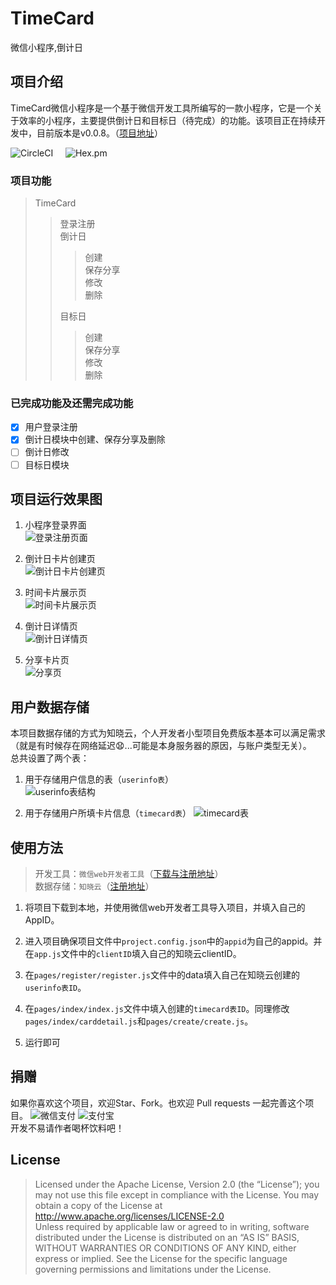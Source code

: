 # TimeCard
微信小程序,倒计日
## 项目介绍  
TimeCard微信小程序是一个基于微信开发工具所编写的一款小程序，它是一个关于效率的小程序，主要提供倒计日和目标日（待完成）的功能。该项目正在持续开发中，目前版本是v0.0.8。（<a href=''>项目地址</a>）  

![CircleCI](https://img.shields.io/circleci/project/github/RedSparr0w/node-csgo-parser.svg) &nbsp;&nbsp;&nbsp;
![Hex.pm](https://img.shields.io/hexpm/l/plug.svg)      

### 项目功能
> TimeCard  
>> 登录注册  
>> 倒计日  
>>> 创建  
>>> 保存分享  
>>> 修改  
>>> 删除  
>>
>> 目标日
>>> 创建  
>>> 保存分享  
>>> 修改  
>>> 删除  


### 已完成功能及还需完成功能  
- [x] 用户登录注册
- [x] 倒计日模块中创建、保存分享及删除
- [ ] 倒计日修改
- [ ] 目标日模块

## 项目运行效果图  
1. 小程序登录界面  
![登录注册页面](http://p9imm94yt.bkt.clouddn.com/image/TimeCard/Cardregister.png)  

2. 倒计日卡片创建页  
![倒计日卡片创建页](http://p9imm94yt.bkt.clouddn.com/image/TimeCard/Cardcreate.png)  

3. 时间卡片展示页  
![时间卡片展示页](http://p9imm94yt.bkt.clouddn.com/image/TimeCard/Cardshow.png)  

4. 倒计日详情页  
![倒计日详情页](http://p9imm94yt.bkt.clouddn.com/image/TimeCard/Carddetail.png)  

5. 分享卡片页  
![分享页](http://p9imm94yt.bkt.clouddn.com/image/TimeCard/Cardsave.png)  

## 用户数据存储  
本项目数据存储的方式为知晓云，个人开发者小型项目免费版本基本可以满足需求（就是有时候存在网络延迟:anguished:...可能是本身服务器的原因，与账户类型无关）。  
总共设置了两个表：  
1. 用于存储用户信息的表（`userinfo表`）  
![userinfo表结构](http://p9imm94yt.bkt.clouddn.com/image/TimeCard/userinfo.png)  

2. 用于存储用户所填卡片信息（`timecard表`）
![timecard表](http://p9imm94yt.bkt.clouddn.com/image/TimeCard/userinfo.png)

## 使用方法
> 开发工具：`微信web开发者工具`（<a href='https://mp.weixin.qq.com/cgi-bin/wx'>下载与注册地址</a>）  
> 数据存储：`知晓云`（<a href='https://cloud.minapp.com/'>注册地址</a>）  

1. 将项目下载到本地，并使用微信web开发者工具导入项目，并填入自己的AppID。

2. 进入项目确保项目文件中`project.config.json`中的`appid`为自己的appid。并在`app.js`文件中的`clientID`填入自己的知晓云clientID。

3. 在`pages/register/register.js`文件中的data填入自己在知晓云创建的`userinfo表ID`。  

4. 在`pages/index/index.js`文件中填入创建的`timecard表ID`。同理修改`pages/index/carddetail.js`和`pages/create/create.js`。  

5. 运行即可

## 捐赠  

如果你喜欢这个项目，欢迎Star、Fork。也欢迎 Pull requests 一起完善这个项目。
![微信支付](http://p9imm94yt.bkt.clouddn.com/image/paywechatpay.png)
![支付宝](http://p9imm94yt.bkt.clouddn.com/image/payAlipay.png)  
开发不易请作者喝杯饮料吧！


## License

>Licensed under the Apache License, Version 2.0 (the “License”);
you may not use this file except in compliance with the License.
You may obtain a copy of the License at
<a href='http://www.apache.org/licenses/LICENSE-2.0'></a>http://www.apache.org/licenses/LICENSE-2.0  
Unless required by applicable law or agreed to in writing, software
distributed under the License is distributed on an “AS IS” BASIS,
WITHOUT WARRANTIES OR CONDITIONS OF ANY KIND, either express or implied.
See the License for the specific language governing permissions and
limitations under the License.
